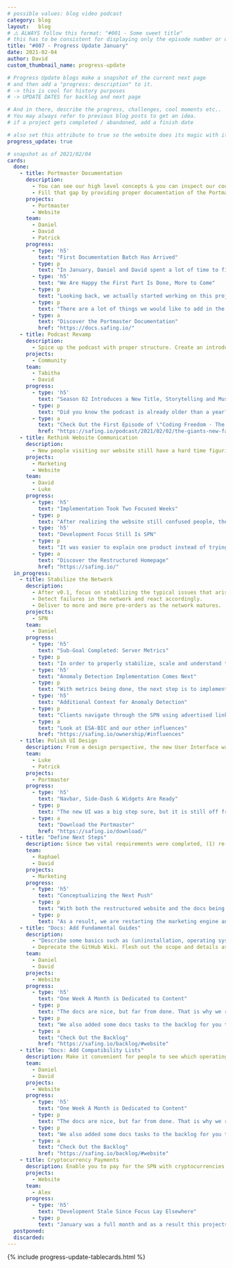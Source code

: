 ```yaml
---
# possible values: blog video podcast
category: blog
layout:   blog
# ⚠️ ALWAYS follow this format: "#001 - Some sweet title"
# this has to be consistent for displaying only the episode number or only the title
title: "#007 - Progress Update January"
date: 2021-02-04
author: David
custom_thumbnail_name: progress-update

# Progress Update blogs make a snapshot of the current next page
# and then add a "progress: description" to it.
# -> this is cool for history purposes
# -> UPDATE DATES for backlog and next page

# And in there, describe the progress, challenges, cool moments etc..
# You may always refer to previous blog posts to get an idea.
# if a project gets completed / abandoned, add a finish date

# also set this attribute to true so the website does its magic with it
progress_update: true

# snapshot as of 2021/02/04
cards:
  done:
    - title: Portmaster Documentation
      description:
        - You can see our high level concepts & you can inspect our code. But nothing in between.
        - Fill that gap by providing proper documentation of the Portmaster. What does each component do? With what other components does it interact? Where is its code located?
      projects:
        - Portmaster
        - Website
      team:
        - Daniel
        - David
        - Patrick
      progress:
        - type: 'h5'
          text: "First Documentation Batch Has Arrived"
        - type: p
          text: "In January, Daniel and David spent a lot of time to finalize the first batch of the documentation: the architecture overview of the Portmaster and all its details. Code references are included, so if you are technical enough, you can dive even deeper and check out the code for yourself."
        - type: 'h5'
          text: "We Are Happy the First Part Is Done, More to Come"
        - type: p
          text: "Looking back, we actually started working on this project back in July. As time went, we often had to prioritize something else but finally made space to wrap up this first part in January."
        - type: p
          text: "There are a lot of things we would like to add in the future, starting off with some guides and a settings overview. Tell us what you think is missing or take a look into the Backlog to see what we already have planned."
        - type: a
          text: "Discover the Portmaster Documentation"
          href: "https://docs.safing.io/"
    - title: Podcast Revamp
      description:
        - Spice up the podcast with proper structure. Create an introduction and outro with underlined music and improve the overall storytelling.
      projects:
        - Community
      team:
        - Tabitha
        - David
      progress:
        - type: 'h5'
          text: "Season 02 Introduces a New Title, Storytelling and Music"
        - type: p
          text: "Did you know the podcast is already older than a year? Time flies, and we felt it was OK to have an amateurish podcast for a while - but back in November we thought it was time to spice things up. Tabi and David started from scratch and re-evaluated everything from the podcast title to the exact wording in the outro. If you dig podcasts, here is the result:"
        - type: a
          text: "Check Out the First Episode of \"Coding Freedom - The Safing Podcast\""
          href: "https://safing.io/podcast/2021/02/02/the-giants-new-face/"
    - title: Rethink Website Communication
      description:
        - New people visiting our website still have a hard time figuring out what we do at a glance. Instead of explaining everything at once, simplify our entry-level communication and move more complex stuff into according sub pages.
      projects:
        - Marketing
        - Website
      team:
        - David
        - Luke
      progress:
        - type: 'h5'
          text: "Implementation Took Two Focused Weeks"
        - type: p
          text: "After realizing the website still confused people, the concept work started back in December. That part concluded in January and then Luke and David tackled implementation in two very focused weeks. This fast pace was only possible because we did not change any structures of the homepage. Still, it was intense to do in that short period, but it was worth it: We are super happy about the result."
        - type: 'h5'
          text: "Development Focus Still Is SPN"
        - type: p
          text: "It was easier to explain one product instead of trying to communicate everything we do at once. So even though at first glance, the Portmaster seems to get all the attention, be assured development focus remains on the SPN."
        - type: a
          text: "Discover the Restructured Homepage"
          href: "https://safing.io/"
  in_progress:
    - title: Stabilize the Network
      description:
        - After v0.1, focus on stabilizing the typical issues that arise with early software. Fix bugs, improve performance & stability.
        - Detect failures in the network and react accordingly.
        - Deliver to more and more pre-orders as the network matures.
      projects:
        - SPN
      team:
        - Daniel
      progress:
        - type: 'h5'
          text: "Sub-Goal Completed: Server Metrics"
        - type: p
          text: "In order to properly stabilize, scale and understand the network, it is crucial to have proper tools to analyze the SPN and its status. Implementing metrics was the task Daniel tackled and finished in January."
        - type: 'h5'
          text: "Anomaly Detection Implementation Comes Next"
        - type: p
          text: "With metrics being done, the next step is to implement anomaly detection algorithms and feed them with the data. We will probably use technology from the European Space Agency which we got access through the ESA-Incubation. Stay tuned for that progress."
        - type: 'h5'
          text: "Additional Context for Anomaly Detection"
        - type: p
          text: "Clients navigate through the SPN using advertised links between nodes. In order to scale the network, both the local algorithm creating routes through the network, as well as the server algorithm selecting links it should establish within the network need to be very well understood. The anomaly detection system will help us see where something is going wrong and might also be able to point to the root cause of an unexpected event."
        - type: a
          text: "Look at ESA-BIC and our other influences"
          href: "https://safing.io/ownership/#influences"
    - title: Polish UI Design
      description: From a design perspective, the new User Interface was simply the minimal viable product. Go through each page and element in order to bring it up to speed with the concept design.
      team:
        - Luke
        - Patrick
      projects:
        - Portmaster
      progress:
        - type: 'h5'
          text: "Navbar, Side-Dash & Widgets Are Ready"
        - type: p
          text: "The new UI was a big step sure, but it is still off from the concept design. Luke is spending a good amount of time to tackle and polish each sub-design individually. This month, the navbar, the side-dash and the widgets were given a face-lift. They are ready and will be included in the next Portmaster Release. The next step will be the Network Monitor - stay tuned!"
        - type: a
          text: "Download the Portmaster"
          href: "https://safing.io/download/"
    - title: "Define Next Steps"
      description: Since two vital requirements were completed, (1) re-shifting communication towards the Portmaster and (2) its documentation, now focus on spreading the word again. Define the next steps and keep everyone in the loop.
      team:
        - Raphael
        - David
      projects:
        - Marketing
      progress:
        - type: 'h5'
          text: "Conceptualizing the Next Push"
        - type: p
          text: "With both the restructured website and the docs being published, we feel we have finally created a place where new people feel comfortable when they arrive."
        - type: p
          text: "As a result, we are restarting the marketing engine and are going to set different events to spread the word, both paid and organic. Fleshing out the plans will happen in February, expect an update in this regard next month."
    - title: "Docs: Add Fundamental Guides"
      description:
        - "Describe some basics such as (un)installation, operating system compatibility, troubleshooting, how to contribute, etc..."
        - Deprecate the GitHub Wiki. Flesh out the scope and details as you go.
      team:
        - Daniel
        - David
      projects:
        - Website
      progress:
        - type: 'h5'
          text: "One Week A Month is Dedicated to Content"
        - type: p
          text: "The docs are nice, but far from done. That is why we reserved certain slots to progress content such as the docs or the blog. This month we decided we would like to add some fundamental guides as well as compatibility lists to the documentation. Let's see how far we come."
        - type: p
          text: "We also added some docs tasks to the backlog for you to explore."
        - type: a
          text: "Check Out the Backlog"
          href: "https://safing.io/backlog/#website"
    - title: "Docs: Add Compatibility Lists"
      description: Make it convenient for people to see which operating systems we support, which linux distros are compatible and which VPNs work or do not work. Make it easy for people to share their experiences with others.
      team:
        - Daniel
        - David
      projects:
        - Website
      progress:
        - type: 'h5'
          text: "One Week A Month is Dedicated to Content"
        - type: p
          text: "The docs are nice, but far from done. That is why we reserved certain slots to progress content such as the docs or the blog. This month we decided we would like to add some fundamental guides as well as compatibility lists to the documentation. Let's see how far we come."
        - type: p
          text: "We also added some docs tasks to the backlog for you to explore."
        - type: a
          text: "Check Out the Backlog"
          href: "https://safing.io/backlog/#website"
    - title: Cryptocurrency Payments
      description: Enable you to pay for the SPN with cryptocurrencies such as Bitcoin, Ethereum and Monero
      projects:
        - Website
      team:
        - Alex
      progress:
        - type: 'h5'
          text: "Development Stale Since Focus Lay Elsewhere"
        - type: p
          text: "January was a full month and as a result this projects was not prioritized that much. This is not a surprise and happens regularly. We are a small team and have to prioritize."
  postponed:
  discarded:
---
```



{% include progress-update-tablecards.html %}